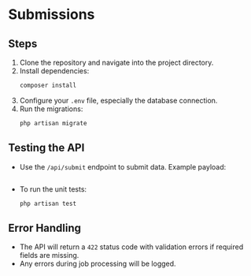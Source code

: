 # Submissions

## Steps

1. Clone the repository and navigate into the project directory.
2. Install dependencies:
    ```sh
    composer install
    ```
3. Configure your `.env` file, especially the database connection.
4. Run the migrations:
    ```sh
    php artisan migrate
    ```

## Testing the API

- Use the `/api/submit` endpoint to submit data. Example payload:
    ```json
    ```

- To run the unit tests:
    ```sh
    php artisan test
    ```

## Error Handling

- The API will return a `422` status code with validation errors if required fields are missing.
- Any errors during job processing will be logged.
